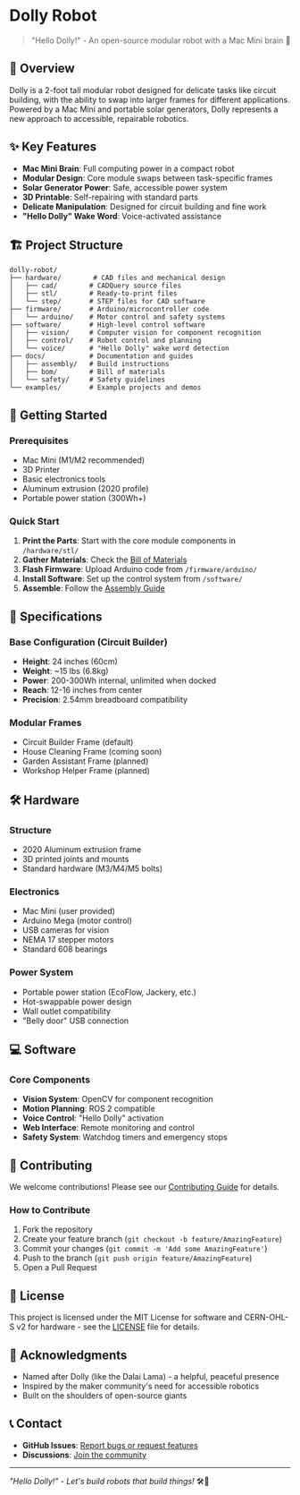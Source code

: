 # Dolly Robot

> "Hello Dolly!" - An open-source modular robot with a Mac Mini brain 🤖

## 🌟 Overview

Dolly is a 2-foot tall modular robot designed for delicate tasks like circuit building, with the ability to swap into larger frames for different applications. Powered by a Mac Mini and portable solar generators, Dolly represents a new approach to accessible, repairable robotics.

## ✨ Key Features

- **Mac Mini Brain**: Full computing power in a compact robot
- **Modular Design**: Core module swaps between task-specific frames
- **Solar Generator Power**: Safe, accessible power system
- **3D Printable**: Self-repairing with standard parts
- **Delicate Manipulation**: Designed for circuit building and fine work
- **"Hello Dolly" Wake Word**: Voice-activated assistance

## 🏗️ Project Structure

```
dolly-robot/
├── hardware/        # CAD files and mechanical design
│   ├── cad/        # CADQuery source files
│   ├── stl/        # Ready-to-print files
│   └── step/       # STEP files for CAD software
├── firmware/       # Arduino/microcontroller code
│   └── arduino/    # Motor control and safety systems
├── software/       # High-level control software
│   ├── vision/     # Computer vision for component recognition
│   ├── control/    # Robot control and planning
│   └── voice/      # "Hello Dolly" wake word detection
├── docs/           # Documentation and guides
│   ├── assembly/   # Build instructions
│   ├── bom/        # Bill of materials
│   └── safety/     # Safety guidelines
└── examples/       # Example projects and demos
```

## 🚀 Getting Started

### Prerequisites

- Mac Mini (M1/M2 recommended)
- 3D Printer
- Basic electronics tools
- Aluminum extrusion (2020 profile)
- Portable power station (300Wh+)

### Quick Start

1. **Print the Parts**: Start with the core module components in `/hardware/stl/`
2. **Gather Materials**: Check the [Bill of Materials](docs/bom/README.md)
3. **Flash Firmware**: Upload Arduino code from `/firmware/arduino/`
4. **Install Software**: Set up the control system from `/software/`
5. **Assemble**: Follow the [Assembly Guide](docs/assembly/README.md)

## 🤖 Specifications

### Base Configuration (Circuit Builder)
- **Height**: 24 inches (60cm)
- **Weight**: ~15 lbs (6.8kg)
- **Power**: 200-300Wh internal, unlimited when docked
- **Reach**: 12-16 inches from center
- **Precision**: 2.54mm breadboard compatibility

### Modular Frames
- Circuit Builder Frame (default)
- House Cleaning Frame (coming soon)
- Garden Assistant Frame (planned)
- Workshop Helper Frame (planned)

## 🛠️ Hardware

### Structure
- 2020 Aluminum extrusion frame
- 3D printed joints and mounts
- Standard hardware (M3/M4/M5 bolts)

### Electronics
- Mac Mini (user provided)
- Arduino Mega (motor control)
- USB cameras for vision
- NEMA 17 stepper motors
- Standard 608 bearings

### Power System
- Portable power station (EcoFlow, Jackery, etc.)
- Hot-swappable power design
- Wall outlet compatibility
- "Belly door" USB connection

## 💻 Software

### Core Components
- **Vision System**: OpenCV for component recognition
- **Motion Planning**: ROS 2 compatible
- **Voice Control**: "Hello Dolly" activation
- **Web Interface**: Remote monitoring and control
- **Safety System**: Watchdog timers and emergency stops

## 🤝 Contributing

We welcome contributions! Please see our [Contributing Guide](CONTRIBUTING.md) for details.

### How to Contribute
1. Fork the repository
2. Create your feature branch (`git checkout -b feature/AmazingFeature`)
3. Commit your changes (`git commit -m 'Add some AmazingFeature'`)
4. Push to the branch (`git push origin feature/AmazingFeature`)
5. Open a Pull Request

## 📜 License

This project is licensed under the MIT License for software and CERN-OHL-S v2 for hardware - see the [LICENSE](LICENSE) file for details.

## 🙏 Acknowledgments

- Named after Dolly (like the Dalai Lama) - a helpful, peaceful presence
- Inspired by the maker community's need for accessible robotics
- Built on the shoulders of open-source giants

## 📞 Contact

- **GitHub Issues**: [Report bugs or request features](https://github.com/yourusername/dolly-robot/issues)
- **Discussions**: [Join the community](https://github.com/yourusername/dolly-robot/discussions)

---

*"Hello Dolly!" - Let's build robots that build things!* 🛠️🤖